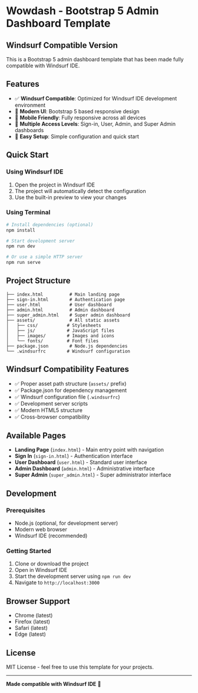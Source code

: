 # Wowdash - Bootstrap 5 Admin Dashboard Template

## Windsurf Compatible Version

This is a Bootstrap 5 admin dashboard template that has been made fully compatible with Windsurf IDE.

## Features

- ✅ **Windsurf Compatible**: Optimized for Windsurf IDE development environment
- 🎨 **Modern UI**: Bootstrap 5 based responsive design
- 📱 **Mobile Friendly**: Fully responsive across all devices
- 🔐 **Multiple Access Levels**: Sign-in, User, Admin, and Super Admin dashboards
- 🎯 **Easy Setup**: Simple configuration and quick start

## Quick Start

### Using Windsurf IDE

1. Open the project in Windsurf IDE
2. The project will automatically detect the configuration
3. Use the built-in preview to view your changes

### Using Terminal

```bash
# Install dependencies (optional)
npm install

# Start development server
npm run dev

# Or use a simple HTTP server
npm run serve
```

## Project Structure

```
├── index.html          # Main landing page
├── sign-in.html        # Authentication page
├── user.html           # User dashboard
├── admin.html          # Admin dashboard
├── super_admin.html    # Super admin dashboard
├── assets/             # All static assets
│   ├── css/           # Stylesheets
│   ├── js/            # JavaScript files
│   ├── images/        # Images and icons
│   └── fonts/         # Font files
├── package.json        # Node.js dependencies
└── .windsurfrc        # Windsurf configuration
```

## Windsurf Compatibility Features

- ✅ Proper asset path structure (`assets/` prefix)
- ✅ Package.json for dependency management
- ✅ Windsurf configuration file (`.windsurfrc`)
- ✅ Development server scripts
- ✅ Modern HTML5 structure
- ✅ Cross-browser compatibility

## Available Pages

- **Landing Page** (`index.html`) - Main entry point with navigation
- **Sign In** (`sign-in.html`) - Authentication interface
- **User Dashboard** (`user.html`) - Standard user interface
- **Admin Dashboard** (`admin.html`) - Administrative interface
- **Super Admin** (`super_admin.html`) - Super administrator interface

## Development

### Prerequisites

- Node.js (optional, for development server)
- Modern web browser
- Windsurf IDE (recommended)

### Getting Started

1. Clone or download the project
2. Open in Windsurf IDE
3. Start the development server using `npm run dev`
4. Navigate to `http://localhost:3000`

## Browser Support

- Chrome (latest)
- Firefox (latest)
- Safari (latest)
- Edge (latest)

## License

MIT License - feel free to use this template for your projects.

---

**Made compatible with Windsurf IDE** 🚀